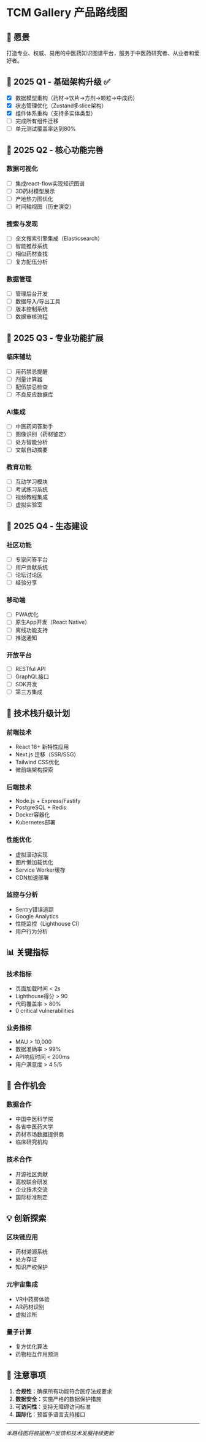 # TCM Gallery 产品路线图

## 🎯 愿景

打造专业、权威、易用的中医药知识图谱平台，服务于中医药研究者、从业者和爱好者。

## 📅 2025 Q1 - 基础架构升级 ✅

- [x] 数据模型重构（药材→饮片→方剂→颗粒→中成药）
- [x] 状态管理优化（Zustand多slice架构）
- [x] 组件体系重构（支持多实体类型）
- [ ] 完成所有组件迁移
- [ ] 单元测试覆盖率达到80%

## 📅 2025 Q2 - 核心功能完善

### 数据可视化
- [ ] 集成react-flow实现知识图谱
- [ ] 3D药材模型展示
- [ ] 产地热力图优化
- [ ] 时间轴视图（历史演变）

### 搜索与发现
- [ ] 全文搜索引擎集成（Elasticsearch）
- [ ] 智能推荐系统
- [ ] 相似药材查找
- [ ] 复方配伍分析

### 数据管理
- [ ] 管理后台开发
- [ ] 数据导入/导出工具
- [ ] 版本控制系统
- [ ] 数据审核流程

## 📅 2025 Q3 - 专业功能扩展

### 临床辅助
- [ ] 用药禁忌提醒
- [ ] 剂量计算器
- [ ] 配伍禁忌检查
- [ ] 不良反应数据库

### AI集成
- [ ] 中医药问答助手
- [ ] 图像识别（药材鉴定）
- [ ] 处方智能分析
- [ ] 文献自动摘要

### 教育功能
- [ ] 互动学习模块
- [ ] 考试练习系统
- [ ] 视频教程集成
- [ ] 虚拟实验室

## 📅 2025 Q4 - 生态建设

### 社区功能
- [ ] 专家问答平台
- [ ] 用户贡献系统
- [ ] 论坛讨论区
- [ ] 经验分享

### 移动端
- [ ] PWA优化
- [ ] 原生App开发（React Native）
- [ ] 离线功能支持
- [ ] 推送通知

### 开放平台
- [ ] RESTful API
- [ ] GraphQL接口
- [ ] SDK开发
- [ ] 第三方集成

## 🚀 技术栈升级计划

### 前端技术
- React 18+ 新特性应用
- Next.js 迁移（SSR/SSG）
- Tailwind CSS优化
- 微前端架构探索

### 后端技术
- Node.js + Express/Fastify
- PostgreSQL + Redis
- Docker容器化
- Kubernetes部署

### 性能优化
- 虚拟滚动实现
- 图片懒加载优化
- Service Worker缓存
- CDN加速部署

### 监控与分析
- Sentry错误追踪
- Google Analytics
- 性能监控（Lighthouse CI）
- 用户行为分析

## 📊 关键指标

### 技术指标
- 页面加载时间 < 2s
- Lighthouse得分 > 90
- 代码覆盖率 > 80%
- 0 critical vulnerabilities

### 业务指标
- MAU > 10,000
- 数据准确率 > 99%
- API响应时间 < 200ms
- 用户满意度 > 4.5/5

## 🤝 合作机会

### 数据合作
- 中国中医科学院
- 各省中医药大学
- 药材市场数据提供商
- 临床研究机构

### 技术合作
- 开源社区贡献
- 高校联合研发
- 企业技术交流
- 国际标准制定

## 💡 创新探索

### 区块链应用
- 药材溯源系统
- 处方存证
- 知识产权保护

### 元宇宙集成
- VR中药房体验
- AR药材识别
- 虚拟诊所

### 量子计算
- 复方优化算法
- 药物相互作用预测

## 📝 注意事项

1. **合规性**：确保所有功能符合医疗法规要求
2. **数据安全**：实施严格的数据保护措施
3. **可访问性**：支持无障碍访问标准
4. **国际化**：预留多语言支持接口

---

*本路线图将根据用户反馈和技术发展持续更新*